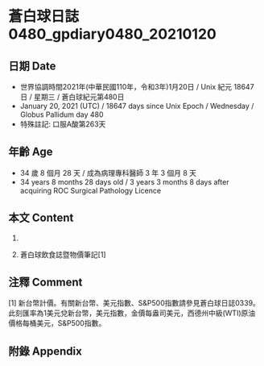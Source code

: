 [_metadata_:encoding]: - "utf-8"
[_metadata_:language]: - "zh-Hant-TW"
[_metadata_:fileformat]: - "markdown"
[_metadata_:MIME_type]: - "text/plain"
[_metadata_:markdown_version]: - "commonmark version 0.29"
[_metadata_:markdown_spec]: - "https://spec.commonmark.org/0.29/"

# 蒼白球日誌0480_gpdiary0480_20210120 #

## 日期 Date ##

* 世界協調時間2021年(中華民國110年，令和3年)1月20日 / Unix 紀元 18647 日 / 星期三 / 蒼白球紀元第480日
* January 20, 2021 (UTC) / 18647 days since Unix Epoch / Wednesday / Globus Pallidum day 480
* 特殊註記: 口服A酸第263天

## 年齡 Age ##

* 34 歲 8 個月 28 天 / 成為病理專科醫師 3 年 3 個月 8 天
* 34 years 8 months 28 days old / 3 years 3 months 8 days after acquiring ROC Surgical Pathology Licence

## 本文 Content ##

1. 

    
2. 蒼白球飲食誌暨物價筆記[1]

    

## 注釋 Comment ##

[1] 新台幣計價。有關新台幣、美元指數、S&P500指數請參見蒼白球日誌0339。此刻匯率為1美元兌新台幣，美元指數，金價每盎司美元，西德州中級(WTI)原油價格每桶美元，S&P500指數。



## 附錄 Appendix ##


